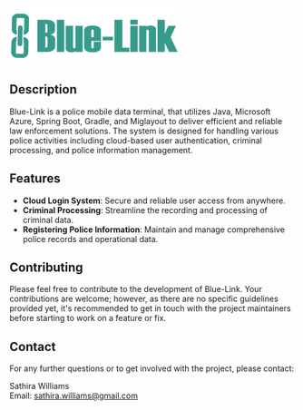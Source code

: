 <img src="src/main/resources/static/loginui/BLink_LoginUI_Logo.png" alt="Blue Link Logo" width="300" height="100"/>

## Description
Blue-Link is a police mobile data terminal, that utilizes Java, Microsoft Azure, Spring Boot, Gradle, and Miglayout to deliver efficient and reliable law enforcement solutions. The system is designed for handling various police activities including cloud-based user authentication, criminal processing, and police information management.

## Features
- **Cloud Login System**: Secure and reliable user access from anywhere.
- **Criminal Processing**: Streamline the recording and processing of criminal data.
- **Registering Police Information**: Maintain and manage comprehensive police records and operational data.

## Contributing
Please feel free to contribute to the development of Blue-Link. Your contributions are welcome; however, as there are no specific guidelines provided yet, it's recommended to get in touch with the project maintainers before starting to work on a feature or fix.

## Contact
For any further questions or to get involved with the project, please contact:

Sathira Williams  
Email: sathira.williams@gmail.com
